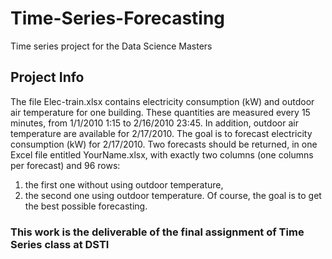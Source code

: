 # Time-Series-Forecasting
Time series project for the Data Science Masters


## Project Info

The file Elec-train.xlsx contains electricity consumption (kW) and outdoor air temperature for one building.
These quantities are measured every 15 minutes, from 1/1/2010 1:15 to 2/16/2010 23:45. In addition, outdoor
air temperature are available for 2/17/2010. The goal is to forecast electricity consumption (kW) for
2/17/2010.
Two forecasts should be returned, in one Excel file entitled YourName.xlsx, with exactly two columns (one
columns per forecast) and 96 rows:
1. the first one without using outdoor temperature,
2. the second one using outdoor temperature.
Of course, the goal is to get the best possible forecasting.

### This work is the deliverable of the final assignment of Time Series class at DSTI


